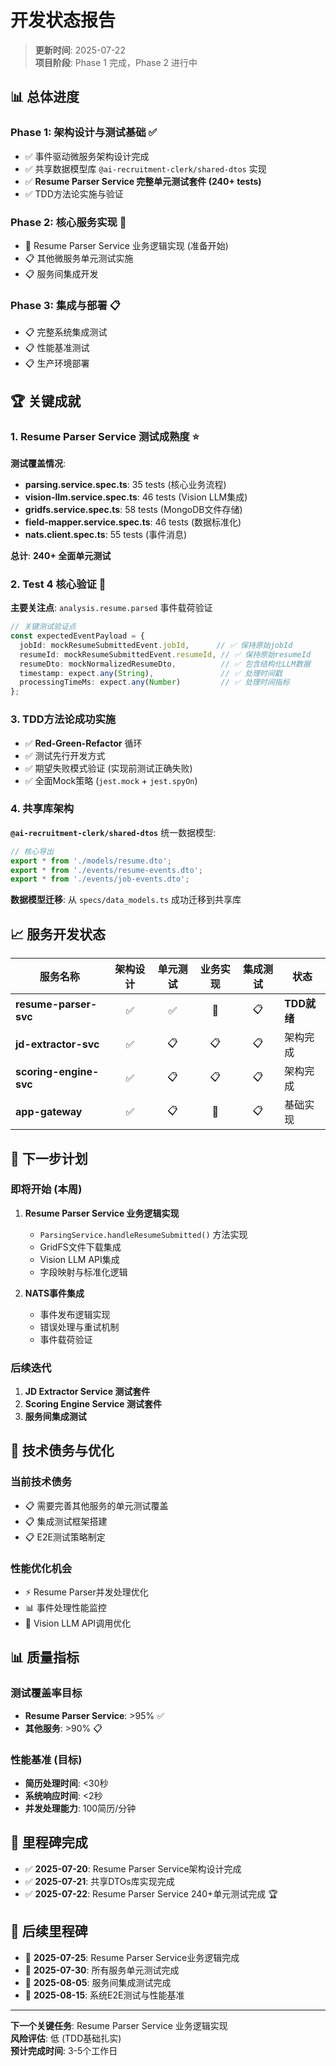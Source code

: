 # 开发状态报告

> **更新时间**: 2025-07-22  
> **项目阶段**: Phase 1 完成，Phase 2 进行中

## 📊 总体进度

### Phase 1: 架构设计与测试基础 ✅
- ✅ 事件驱动微服务架构设计完成
- ✅ 共享数据模型库 `@ai-recruitment-clerk/shared-dtos` 实现
- ✅ **Resume Parser Service 完整单元测试套件 (240+ tests)**
- ✅ TDD方法论实施与验证

### Phase 2: 核心服务实现 🔄
- 🔄 Resume Parser Service 业务逻辑实现 (准备开始)
- 📋 其他微服务单元测试实施
- 📋 服务间集成开发

### Phase 3: 集成与部署 📋
- 📋 完整系统集成测试
- 📋 性能基准测试
- 📋 生产环境部署

## 🏆 关键成就

### 1. Resume Parser Service 测试成熟度 ⭐

**测试覆盖情况**:
- **parsing.service.spec.ts**: 35 tests (核心业务流程)
- **vision-llm.service.spec.ts**: 46 tests (Vision LLM集成)
- **gridfs.service.spec.ts**: 58 tests (MongoDB文件存储)
- **field-mapper.service.spec.ts**: 46 tests (数据标准化)
- **nats.client.spec.ts**: 55 tests (事件消息)

**总计**: **240+ 全面单元测试**

### 2. Test 4 核心验证 🎯

**主要关注点**: `analysis.resume.parsed` 事件载荷验证

```typescript
// 关键测试验证点
const expectedEventPayload = {
  jobId: mockResumeSubmittedEvent.jobId,      // ✅ 保持原始jobId
  resumeId: mockResumeSubmittedEvent.resumeId, // ✅ 保持原始resumeId  
  resumeDto: mockNormalizedResumeDto,          // ✅ 包含结构化LLM数据
  timestamp: expect.any(String),               // ✅ 处理时间戳
  processingTimeMs: expect.any(Number)         // ✅ 处理时间指标
};
```

### 3. TDD方法论成功实施

- ✅ **Red-Green-Refactor** 循环
- ✅ 测试先行开发方式
- ✅ 期望失败模式验证 (实现前测试正确失败)
- ✅ 全面Mock策略 (`jest.mock` + `jest.spyOn`)

### 4. 共享库架构

**`@ai-recruitment-clerk/shared-dtos`** 统一数据模型:

```typescript
// 核心导出
export * from './models/resume.dto';
export * from './events/resume-events.dto'; 
export * from './events/job-events.dto';
```

**数据模型迁移**: 从 `specs/data_models.ts` 成功迁移到共享库

## 📈 服务开发状态

| 服务名称 | 架构设计 | 单元测试 | 业务实现 | 集成测试 | 状态 |
|----------|:--------:|:--------:|:--------:|:--------:|------|
| **resume-parser-svc** | ✅ | ✅ | 🔄 | 📋 | **TDD就绪** |
| **jd-extractor-svc** | ✅ | 📋 | 📋 | 📋 | 架构完成 |
| **scoring-engine-svc** | ✅ | 📋 | 📋 | 📋 | 架构完成 |
| **app-gateway** | ✅ | 📋 | 🔄 | 📋 | 基础实现 |

## 🎯 下一步计划

### 即将开始 (本周)
1. **Resume Parser Service 业务逻辑实现**
   - `ParsingService.handleResumeSubmitted()` 方法实现
   - GridFS文件下载集成
   - Vision LLM API集成
   - 字段映射与标准化逻辑

2. **NATS事件集成**
   - 事件发布逻辑实现
   - 错误处理与重试机制
   - 事件载荷验证

### 后续迭代
1. **JD Extractor Service 测试套件**
2. **Scoring Engine Service 测试套件**
3. **服务间集成测试**

## 🚀 技术债务与优化

### 当前技术债务
- 📋 需要完善其他服务的单元测试覆盖
- 📋 集成测试框架搭建
- 📋 E2E测试策略制定

### 性能优化机会
- ⚡ Resume Parser并发处理优化
- 📊 事件处理性能监控
- 🔄 Vision LLM API调用优化

## 📊 质量指标

### 测试覆盖率目标
- **Resume Parser Service**: >95% ✅
- **其他服务**: >90% 📋

### 性能基准 (目标)
- **简历处理时间**: <30秒
- **系统响应时间**: <2秒  
- **并发处理能力**: 100简历/分钟

## 🎉 里程碑完成

- ✅ **2025-07-20**: Resume Parser Service架构设计完成
- ✅ **2025-07-21**: 共享DTOs库实现完成
- ✅ **2025-07-22**: Resume Parser Service 240+单元测试完成 🏆

## 🔮 后续里程碑

- 🎯 **2025-07-25**: Resume Parser Service业务逻辑完成
- 🎯 **2025-07-30**: 所有服务单元测试完成  
- 🎯 **2025-08-05**: 服务间集成测试完成
- 🎯 **2025-08-15**: 系统E2E测试与性能基准

---

**下一个关键任务**: Resume Parser Service 业务逻辑实现  
**风险评估**: 低 (TDD基础扎实)  
**预计完成时间**: 3-5个工作日
